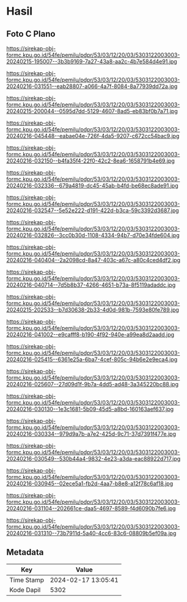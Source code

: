 # Hasil

## Foto C Plano

https://sirekap-obj-formc.kpu.go.id/54fe/pemilu/pdpr/53/03/12/20/03/5303122003003-20240215-195007--3b3b9169-7a27-43a8-aa2c-4b7e584d4e91.jpg

https://sirekap-obj-formc.kpu.go.id/54fe/pemilu/pdpr/53/03/12/20/03/5303122003003-20240216-031551--eab28807-a066-4a7f-8084-8a77939dd72a.jpg

https://sirekap-obj-formc.kpu.go.id/54fe/pemilu/pdpr/53/03/12/20/03/5303122003003-20240215-200044--0595d7dd-5129-4607-8ad5-eb83bf0b7a71.jpg

https://sirekap-obj-formc.kpu.go.id/54fe/pemilu/pdpr/53/03/12/20/03/5303122003003-20240216-045448--eabae04e-726f-4da5-9207-c672cc54bac9.jpg

https://sirekap-obj-formc.kpu.go.id/54fe/pemilu/pdpr/53/03/12/20/03/5303122003003-20240216-032150--b4fa35f4-22f0-42c2-8ea6-1658791b4e69.jpg

https://sirekap-obj-formc.kpu.go.id/54fe/pemilu/pdpr/53/03/12/20/03/5303122003003-20240216-032336--679a4819-dc45-45ab-b4fd-be68ec8ade91.jpg

https://sirekap-obj-formc.kpu.go.id/54fe/pemilu/pdpr/53/03/12/20/03/5303122003003-20240216-032547--5e52e222-d191-422d-b3ca-59c3392d3687.jpg

https://sirekap-obj-formc.kpu.go.id/54fe/pemilu/pdpr/53/03/12/20/03/5303122003003-20240216-032826--3cc0b30d-1108-4334-94b7-d70e34fde604.jpg

https://sirekap-obj-formc.kpu.go.id/54fe/pemilu/pdpr/53/03/12/20/03/5303122003003-20240216-040404--2a2098cd-8a47-403c-a67c-a80c4ced4df2.jpg

https://sirekap-obj-formc.kpu.go.id/54fe/pemilu/pdpr/53/03/12/20/03/5303122003003-20240216-040714--7d5b8b37-4266-4651-b73a-8f5119adaddc.jpg

https://sirekap-obj-formc.kpu.go.id/54fe/pemilu/pdpr/53/03/12/20/03/5303122003003-20240215-202533--b7d30638-2b33-4d0d-981b-7593e80fe789.jpg

https://sirekap-obj-formc.kpu.go.id/54fe/pemilu/pdpr/53/03/12/20/03/5303122003003-20240216-041002--e9cafff8-b190-4f92-940e-a99ea8d2aadd.jpg

https://sirekap-obj-formc.kpu.go.id/54fe/pemilu/pdpr/53/03/12/20/03/5303122003003-20240216-025415--6361e25a-6ba7-4cef-805c-94b6e2e9eca4.jpg

https://sirekap-obj-formc.kpu.go.id/54fe/pemilu/pdpr/53/03/12/20/03/5303122003003-20240216-025607--27d09d1f-9b7a-4dd5-ad48-3a345220bc88.jpg

https://sirekap-obj-formc.kpu.go.id/54fe/pemilu/pdpr/53/03/12/20/03/5303122003003-20240216-030130--1e3c1681-5b09-45d5-a8bd-160163aef637.jpg

https://sirekap-obj-formc.kpu.go.id/54fe/pemilu/pdpr/53/03/12/20/03/5303122003003-20240216-030334--979d9a7b-a7e2-425d-9c71-37d7391f477e.jpg

https://sirekap-obj-formc.kpu.go.id/54fe/pemilu/pdpr/53/03/12/20/03/5303122003003-20240216-030549--530b44a4-9832-4e23-a3da-eac88922d717.jpg

https://sirekap-obj-formc.kpu.go.id/54fe/pemilu/pdpr/53/03/12/20/03/5303122003003-20240216-030945--02ece5a1-fb2d-4aa7-b8e8-a12f78c6af18.jpg

https://sirekap-obj-formc.kpu.go.id/54fe/pemilu/pdpr/53/03/12/20/03/5303122003003-20240216-031104--202661ce-daa5-4697-8589-f4d6090b7fe6.jpg

https://sirekap-obj-formc.kpu.go.id/54fe/pemilu/pdpr/53/03/12/20/03/5303122003003-20240216-031310--73b7911d-5a40-4cc6-83c6-08809b5ef09a.jpg


## Metadata

| Key        | Value               |
| ---------- | ------------------- |
| Time Stamp | 2024-02-17 13:05:41 |
| Kode Dapil | 5302                |



